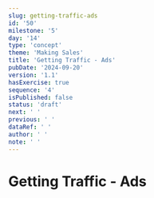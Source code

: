 ```yaml
---
slug: getting-traffic-ads
id: '50'
milestone: '5'
day: '14'
type: 'concept'
theme: 'Making Sales'
title: 'Getting Traffic - Ads'
pubDate: '2024-09-20'
version: '1.1'
hasExercise: true
sequence: '4'
isPublished: false
status: 'draft'
next: ' '
previous: ' '
dataRef: ' '
author: ' '
note: ' '
---
```

# Getting Traffic - Ads